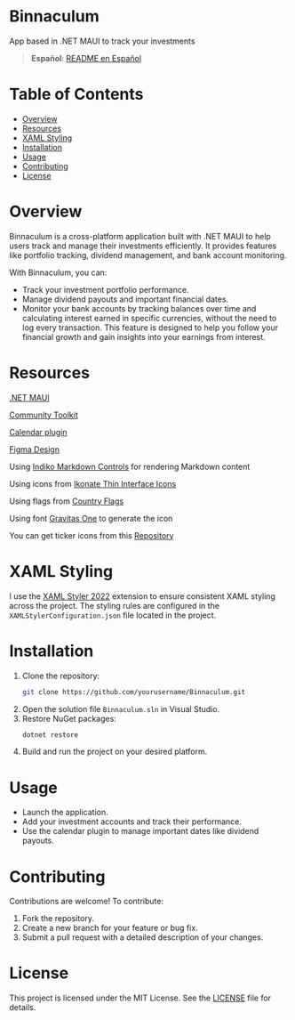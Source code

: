 # Binnaculum
App based in .NET MAUI to track your investments

> **Español**: [README en Español](README.es.md)

# Table of Contents
- [Overview](#overview)
- [Resources](#resources)
- [XAML Styling](#xaml-styling)
- [Installation](#installation)
- [Usage](#usage)
- [Contributing](#contributing)
- [License](#license)

# Overview
Binnaculum is a cross-platform application built with .NET MAUI to help users track and manage their investments efficiently. It provides features like portfolio tracking, dividend management, and bank account monitoring.

With Binnaculum, you can:
- Track your investment portfolio performance.
- Manage dividend payouts and important financial dates.
- Monitor your bank accounts by tracking balances over time and calculating interest earned in specific currencies, without the need to log every transaction. This feature is designed to help you follow your financial growth and gain insights into your earnings from interest.

# Resources
[.NET MAUI](https://github.com/dotnet/maui)

[Community Toolkit](https://github.com/CommunityToolkit/Maui)

[Calendar plugin](https://github.com/yurkinh/Plugin.Maui.Calendar)

[Figma Design](https://www.figma.com/design/ptAOT3MDa4D8TwaXkdpcFk/Binnaculum?node-id=0-1&p=f&t=MPdVDsxPwDnkYbNy-0)

Using [Indiko Markdown Controls](https://github.com/0xc3u/Indiko.Maui.Controls.Markdown) for rendering Markdown content

Using icons from [Ikonate Thin Interface Icons](https://www.svgrepo.com/collection/ikonate-thin-interface-icons/)

Using flags from [Country Flags](https://github.com/lipis/flag-icons)

Using font [Gravitas One](https://fonts.google.com/specimen/Gravitas+One?preview.text=binnaculum) to generate the icon

You can get ticker icons from this [Repository](https://github.com/davidepalazzo/ticker-logos)

# XAML Styling
I use the [XAML Styler 2022](https://marketplace.visualstudio.com/items?itemName=TeamXavalon.XAMLStyler2022) extension to ensure consistent XAML styling across the project. The styling rules are configured in the `XAMLStylerConfiguration.json` file located in the project.

# Installation
1. Clone the repository:
   ```bash
   git clone https://github.com/yourusername/Binnaculum.git
   ```
2. Open the solution file `Binnaculum.sln` in Visual Studio.
3. Restore NuGet packages:
   ```bash
   dotnet restore
   ```
4. Build and run the project on your desired platform.

# Usage
- Launch the application.
- Add your investment accounts and track their performance.
- Use the calendar plugin to manage important dates like dividend payouts.

# Contributing
Contributions are welcome! To contribute:
1. Fork the repository.
2. Create a new branch for your feature or bug fix.
3. Submit a pull request with a detailed description of your changes.

# License
This project is licensed under the MIT License. See the [LICENSE](LICENSE) file for details.
